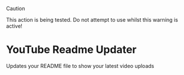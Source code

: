 > [!CAUTION]
> This action is being tested. Do not attempt to use whilst this warning is active!

# YouTube Readme Updater
Updates your README file to show your latest video uploads